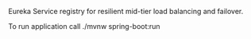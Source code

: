 Eureka Service registry for resilient mid-tier load balancing and failover.

To run application call ./mvnw spring-boot:run
